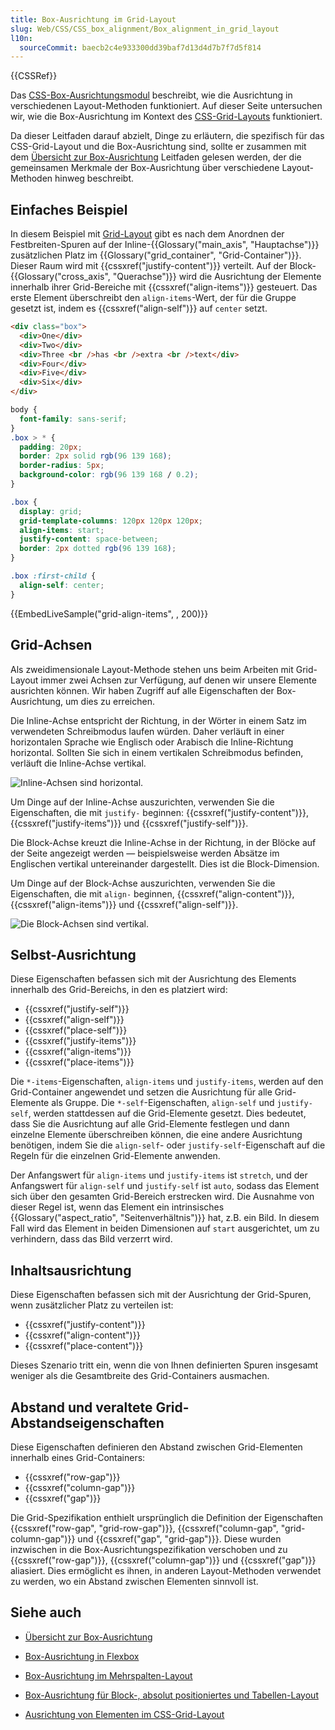 ```yaml
---
title: Box-Ausrichtung im Grid-Layout
slug: Web/CSS/CSS_box_alignment/Box_alignment_in_grid_layout
l10n:
  sourceCommit: baecb2c4e933300dd39baf7d13d4d7b7f7d5f814
---
```


{{CSSRef}}

Das [CSS-Box-Ausrichtungsmodul](/de/docs/Web/CSS/CSS_box_alignment) beschreibt, wie die Ausrichtung in verschiedenen Layout-Methoden funktioniert. Auf dieser Seite untersuchen wir, wie die Box-Ausrichtung im Kontext des [CSS-Grid-Layouts](/de/docs/Web/CSS/CSS_grid_layout) funktioniert.

Da dieser Leitfaden darauf abzielt, Dinge zu erläutern, die spezifisch für das CSS-Grid-Layout und die Box-Ausrichtung sind, sollte er zusammen mit dem [Übersicht zur Box-Ausrichtung](/de/docs/Web/CSS/CSS_box_alignment/Box_alignment) Leitfaden gelesen werden, der die gemeinsamen Merkmale der Box-Ausrichtung über verschiedene Layout-Methoden hinweg beschreibt.

## Einfaches Beispiel

In diesem Beispiel mit [Grid-Layout](/de/docs/Web/CSS/CSS_grid_layout/Basic_concepts_of_grid_layout) gibt es nach dem Anordnen der Festbreiten-Spuren auf der Inline-{{Glossary("main_axis", "Hauptachse")}} zusätzlichen Platz im {{Glossary("grid_container", "Grid-Container")}}. Dieser Raum wird mit {{cssxref("justify-content")}} verteilt. Auf der Block-{{Glossary("cross_axis", "Querachse")}} wird die Ausrichtung der Elemente innerhalb ihrer Grid-Bereiche mit {{cssxref("align-items")}} gesteuert. Das erste Element überschreibt den `align-items`-Wert, der für die Gruppe gesetzt ist, indem es {{cssxref("align-self")}} auf `center` setzt.

```html live-sample___grid-align-items
<div class="box">
  <div>One</div>
  <div>Two</div>
  <div>Three <br />has <br />extra <br />text</div>
  <div>Four</div>
  <div>Five</div>
  <div>Six</div>
</div>
```

```css hidden live-sample___grid-align-items
body {
  font-family: sans-serif;
}
.box > * {
  padding: 20px;
  border: 2px solid rgb(96 139 168);
  border-radius: 5px;
  background-color: rgb(96 139 168 / 0.2);
}
```

```css live-sample___grid-align-items
.box {
  display: grid;
  grid-template-columns: 120px 120px 120px;
  align-items: start;
  justify-content: space-between;
  border: 2px dotted rgb(96 139 168);
}

.box :first-child {
  align-self: center;
}
```

{{EmbedLiveSample("grid-align-items", , 200)}}

## Grid-Achsen

Als zweidimensionale Layout-Methode stehen uns beim Arbeiten mit Grid-Layout immer zwei Achsen zur Verfügung, auf denen wir unsere Elemente ausrichten können. Wir haben Zugriff auf alle Eigenschaften der Box-Ausrichtung, um dies zu erreichen.

Die Inline-Achse entspricht der Richtung, in der Wörter in einem Satz im verwendeten Schreibmodus laufen würden. Daher verläuft in einer horizontalen Sprache wie Englisch oder Arabisch die Inline-Richtung horizontal. Sollten Sie sich in einem vertikalen Schreibmodus befinden, verläuft die Inline-Achse vertikal.

![Inline-Achsen sind horizontal.](inline_axis.png)

Um Dinge auf der Inline-Achse auszurichten, verwenden Sie die Eigenschaften, die mit `justify-` beginnen: {{cssxref("justify-content")}}, {{cssxref("justify-items")}} und {{cssxref("justify-self")}}.

Die Block-Achse kreuzt die Inline-Achse in der Richtung, in der Blöcke auf der Seite angezeigt werden — beispielsweise werden Absätze im Englischen vertikal untereinander dargestellt. Dies ist die Block-Dimension.

Um Dinge auf der Block-Achse auszurichten, verwenden Sie die Eigenschaften, die mit `align-` beginnen, {{cssxref("align-content")}}, {{cssxref("align-items")}} und {{cssxref("align-self")}}.

![Die Block-Achsen sind vertikal.](block_axis.png)

## Selbst-Ausrichtung

Diese Eigenschaften befassen sich mit der Ausrichtung des Elements innerhalb des Grid-Bereichs, in den es platziert wird:

- {{cssxref("justify-self")}}
- {{cssxref("align-self")}}
- {{cssxref("place-self")}}
- {{cssxref("justify-items")}}
- {{cssxref("align-items")}}
- {{cssxref("place-items")}}

Die `*-items`-Eigenschaften, `align-items` und `justify-items`, werden auf den Grid-Container angewendet und setzen die Ausrichtung für alle Grid-Elemente als Gruppe. Die `*-self`-Eigenschaften, `align-self` und `justify-self`, werden stattdessen auf die Grid-Elemente gesetzt. Dies bedeutet, dass Sie die Ausrichtung auf alle Grid-Elemente festlegen und dann einzelne Elemente überschreiben können, die eine andere Ausrichtung benötigen, indem Sie die `align-self`- oder `justify-self`-Eigenschaft auf die Regeln für die einzelnen Grid-Elemente anwenden.

Der Anfangswert für `align-items` und `justify-items` ist `stretch`, und der Anfangswert für `align-self` und `justify-self` ist `auto`, sodass das Element sich über den gesamten Grid-Bereich erstrecken wird. Die Ausnahme von dieser Regel ist, wenn das Element ein intrinsisches {{Glossary("aspect_ratio", "Seitenverhältnis")}} hat, z.B. ein Bild. In diesem Fall wird das Element in beiden Dimensionen auf `start` ausgerichtet, um zu verhindern, dass das Bild verzerrt wird.

## Inhaltsausrichtung

Diese Eigenschaften befassen sich mit der Ausrichtung der Grid-Spuren, wenn zusätzlicher Platz zu verteilen ist:

- {{cssxref("justify-content")}}
- {{cssxref("align-content")}}
- {{cssxref("place-content")}}

Dieses Szenario tritt ein, wenn die von Ihnen definierten Spuren insgesamt weniger als die Gesamtbreite des Grid-Containers ausmachen.

## Abstand und veraltete Grid-Abstandseigenschaften

Diese Eigenschaften definieren den Abstand zwischen Grid-Elementen innerhalb eines Grid-Containers:

- {{cssxref("row-gap")}}
- {{cssxref("column-gap")}}
- {{cssxref("gap")}}

Die Grid-Spezifikation enthielt ursprünglich die Definition der Eigenschaften {{cssxref("row-gap", "grid-row-gap")}}, {{cssxref("column-gap", "grid-column-gap")}} und {{cssxref("gap", "grid-gap")}}. Diese wurden inzwischen in die Box-Ausrichtungspezifikation verschoben und zu {{cssxref("row-gap")}}, {{cssxref("column-gap")}} und {{cssxref("gap")}} aliasiert. Dies ermöglicht es ihnen, in anderen Layout-Methoden verwendet zu werden, wo ein Abstand zwischen Elementen sinnvoll ist.

## Siehe auch

- [Übersicht zur Box-Ausrichtung](/de/docs/Web/CSS/CSS_box_alignment/Box_alignment)
- [Box-Ausrichtung in Flexbox](/de/docs/Web/CSS/CSS_box_alignment/Box_alignment_in_flexbox)
- [Box-Ausrichtung im Mehrspalten-Layout](/de/docs/Web/CSS/CSS_box_alignment/Box_alignment_in_multi-column_layout)
- [Box-Ausrichtung für Block-, absolut positioniertes und Tabellen-Layout](/de/docs/Web/CSS/CSS_box_alignment/Box_alignment_in_block_abspos_tables)

- [Ausrichtung von Elementen im CSS-Grid-Layout](/de/docs/Web/CSS/CSS_grid_layout/Box_alignment_in_grid_layout)
